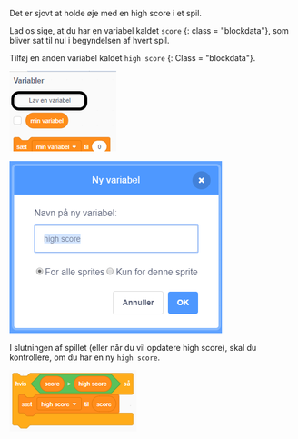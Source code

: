 Det er sjovt at holde øje med en high score i et spil.

Lad os sige, at du har en variabel kaldet ` score ` {: class = "blockdata"}, som bliver sat til nul i begyndelsen af hvert spil.

Tilføj en anden variabel kaldet ` high score ` {: Class = "blockdata"}.

![variables menu with Make a Variable highlighted](images/make-variable-annotated.png)

![new variable popup box with high score as the variable name](images/make-high-score-variable.png)

I slutningen af ​​spillet (eller når du vil opdatere high score), skal du kontrollere, om du har en ny `high score`.

![code blocks require to make high score equal score](images/check-for-high-score.png)